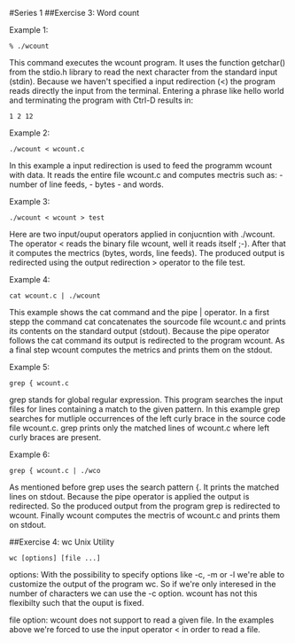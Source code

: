 #Series 1
##Exercise 3: Word count

Example 1:
```
% ./wcount
```
This command executes the wcount program. It uses the function getchar() from the stdio.h library to read the next character from the standard input (stdin). 
Because we haven't specified a input redirection (<) the program reads directly the input from the terminal. 
Entering a phrase like hello world and terminating the program with Ctrl-D results in:
```
1 2 12
```

Example 2:
```
./wcount < wcount.c
```
In this example a input redirection is used to feed the programm wcount with data. 
It reads the entire file wcount.c and computes mectris such as:
	- number of line feeds,
	- bytes 
	- and words.

Example 3:
```
./wcount < wcount > test
```
Here are two input/ouput operators applied in conjucntion with ./wcount.
The operator < reads the binary file wcount, well it reads itself ;-). After that it computes the mectrics (bytes, words, line feeds). 
The produced output is redirected using the output redirection > operator to the file test. 

Example 4:
```
cat wcount.c | ./wcount
```

This example shows the cat command and the pipe | operator. 
In a first stepp the command cat concatenates the sourcode file wcount.c and prints its contents on the standard output (stdout). 
Because the pipe operator follows the cat command its output is redirected to the program wcount.
As a final step wcount computes the metrics and prints them on the stdout.

Example 5:
```
grep { wcount.c
```
grep stands for global regular expression. This program searches the input files for lines containing a match to the given pattern.
In this example grep searches for mutliple occurrences of the left curly brace in the source code file wcount.c.
grep prints only the matched lines of wcount.c where left curly braces are present.

Example 6:
```
grep { wcount.c | ./wco
```
As mentioned before grep uses the search pattern {. It prints the matched lines on stdout. Because the pipe operator is applied the output is redirected. 
So the produced output from the program grep is redirected to wcount. Finally wcount computes the mectris of wcount.c and prints them on stdout.


##Exercise 4: wc Unix Utility
```
wc [options] [file ...]
```

options:
With the possibility to specify options like -c, -m or -l we're able to customize the output of the program wc. 
So if we're only interesed in the number of characters we can use the -c option.
wcount has not this flexibilty such that the ouput is fixed.

file option:
wcount does not support to read a given file. In the examples above we're forced to use the input operator < in order to read a file.


